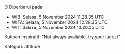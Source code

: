 ⏰ Diperbarui pada:
- WIB: Selasa, 5 November 2024 11.28.35 UTC
- WITA: Selasa, 5 November 2024 12.28.35 UTC
- WIT: Selasa, 5 November 2024 13.28.35 UTC

Kutipan Inspiratif:
"Not always available, try your luck ;)"


Kategori: attitude

